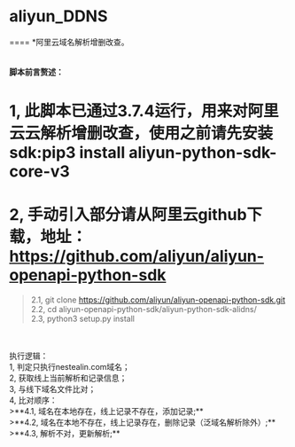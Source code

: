 # aliyun_DDNS<br>
====
*阿里云域名解析增删改查。<br>
<br>
<br>
**脚本前言赘述：**<br>
# 1, 此脚本已通过3.7.4运行，用来对阿里云云解析增删改查，使用之前请先安装sdk:pip3 install aliyun-python-sdk-core-v3<br>
# 2, 手动引入部分请从阿里云github下载，地址：https://github.com/aliyun/aliyun-openapi-python-sdk<br>
>2.1, git clone https://github.com/aliyun/aliyun-openapi-python-sdk.git<br>
>2.2, cd aliyun-openapi-python-sdk/aliyun-python-sdk-alidns/<br>
>2.3, python3 setup.py install<br>
<br>
<br>
执行逻辑：<br>
1, 判定只执行nestealin.com域名；<br>
2, 获取线上当前解析和记录信息；<br>
3, 与线下域名文件比对；<br>
4, 比对顺序：<br>
>**4.1, 域名在本地存在，线上记录不存在，添加记录;**<br>
>**4.2, 域名在本地不存在，线上记录存在，删除记录（泛域名解析除外）;**<br>
>**4.3, 解析不对，更新解析;**<br>
